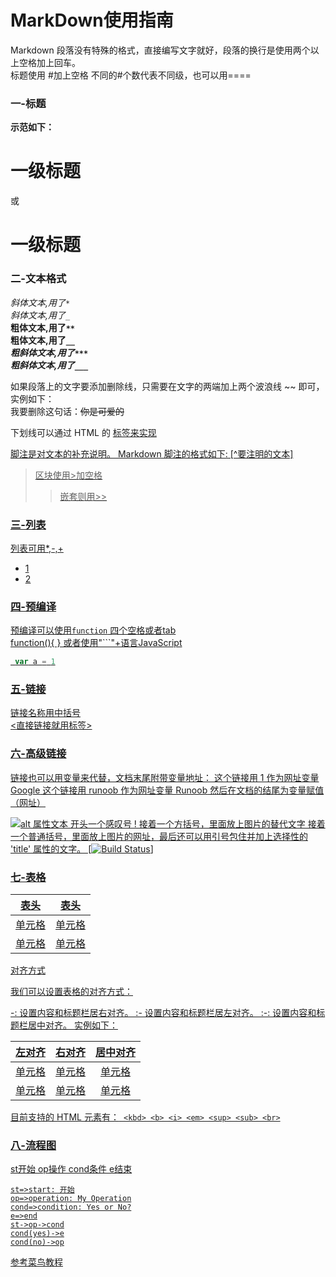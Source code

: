 # MarkDown使用指南
Markdown 段落没有特殊的格式，直接编写文字就好，段落的换行是使用两个以上空格加上回车。  
标题使用 #加上空格 不同的#个数代表不同级，也可以用====  

### 一-标题  

<b>示范如下：</b> 

# 一级标题

或  

一级标题
========


### 二-文本格式  
*斜体文本,用了`*`*  
_斜体文本,用了`_`_  
**粗体文本,用了`**`**  
__粗体文本,用了`__`__  
***粗斜体文本,用了`***`***  
___粗斜体文本,用了`___`___  

如果段落上的文字要添加删除线，只需要在文字的两端加上两个波浪线 ~~ 即可，实例如下：  
我要删除这句话：~~你是可爱的~~

下划线可以通过 HTML 的 <u> 标签来实现

脚注是对文本的补充说明。
Markdown 脚注的格式如下: [^要注明的文本] 

> 区块使用>加空格
>> 嵌套则用>>

### 三-列表  

列表可用*,-,+
- 1
- 2

### 四-预编译  

预编译可以使用`function`
四个空格或者tab  
    function(){
    }
或者使用"```"+语言JavaScript
```JavaScript
 var a = 1
```
### 五-链接  

[链接名称用中括号](链接用小括号)  
<直接链接就用标签>


### 六-高级链接  

链接也可以用变量来代替，文档末尾附带变量地址：
这个链接用 1 作为网址变量 [Google][1]
这个链接用 runoob 作为网址变量 [Runoob][runoob]
然后在文档的结尾为变量赋值（网址）

  [1]: http://www.google.com/
  [runoob]: http://www.runoob.com/
  

![alt 属性文本](图片地址 "可选标题")
开头一个感叹号 !
接着一个方括号，里面放上图片的替代文字
接着一个普通括号，里面放上图片的网址，最后还可以用引号包住并加上选择性的 'title' 属性的文字。
 [![Build Status](https://img.shields.io/circleci/project/github/vuejs/vue-router/dev.svg)]
 
### 七-表格  
 
|  表头   | 表头  |
|  ----  | ----  |
| 单元格  | 单元格 |
| 单元格  | 单元格 |
对齐方式

我们可以设置表格的对齐方式：

-: 设置内容和标题栏居右对齐。
:- 设置内容和标题栏居左对齐。
:-: 设置内容和标题栏居中对齐。
实例如下：

| 左对齐 | 右对齐 | 居中对齐 |
| :-----| ----: | :----: |
| 单元格 | 单元格 | 单元格 |
| 单元格 | 单元格 | 单元格 |

目前支持的 HTML 元素有：``` <kbd> <b> <i> <em> <sup> <sub> <br>```

### 八-流程图  

st开始 op操作 cond条件 e结束 
```flow
st=>start: 开始
op=>operation: My Operation
cond=>condition: Yes or No?
e=>end
st->op->cond
cond(yes)->e
cond(no)->op
```

参考菜鸟教程

